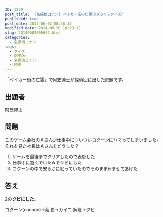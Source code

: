 ```yaml
---
ID: 1279
post_title: '[名探偵コナン] ベイカー街の亡霊のダジャレクイズ'
published: true
post_date: 2014-06-02 00:56:37
modified_date: 2014-06-20 10:29:12
slug: 20140602005637.html
categories:
  - 名探偵コナン
tags:
  - クイズ
  - 劇場版
  - 名探偵コナン
  - 映画
---
```

「ベイカー街の亡霊」で阿笠博士が探偵団に出した問題です。
<!--more-->
<h2>出題者</h2>
阿笠博士

<h2>問題</h2>
このゲーム会社のＡさんが仕事中についついコクーンにハマってしまいました。
それを見た社長はＡさんをどうした？
<ol>
  <li>ゲームを最後までクリアしたので表彰した</li>
  <li>仕事中に遊んでいたのでクビにした</li>
  <li>コクーンの中で安らかに眠っていたのでそのまま休ませてあげた</li>
</ol>

<h2>答え</h2>
2の<strong>クビにした</strong>。

コクーン(cocoon)→繭
蚕→カイコ
解雇→クビ